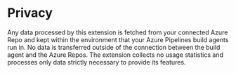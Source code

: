 # Privacy

Any data processed by this extension is fetched from your connected Azure Repo and kept within the environment that your Azure Pipelines build agents run in. No data is transferred outside of the connection between the build agent and the Azure Repos. The extension collects no usage statistics and processes only data strictly necessary to provide its features.
